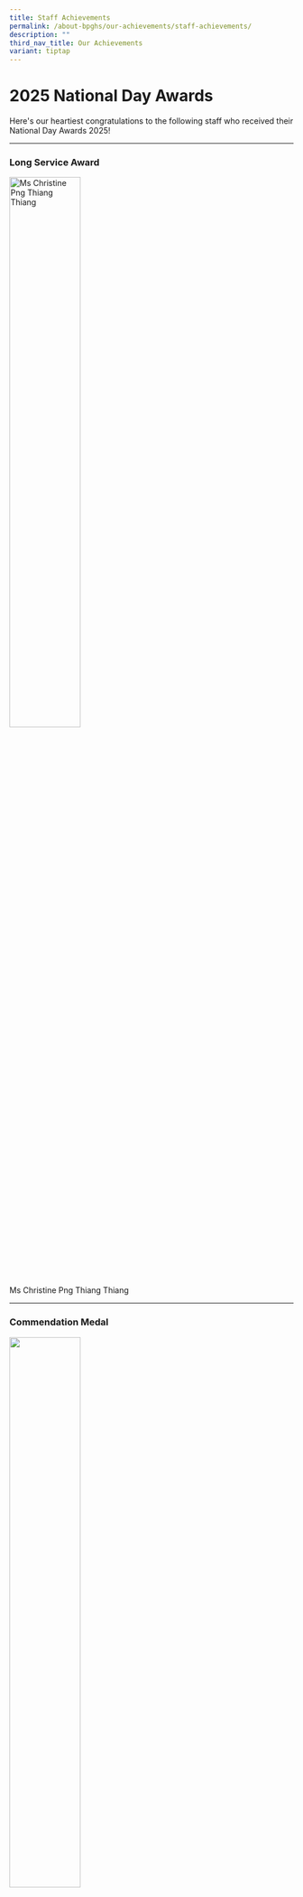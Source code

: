 ```yaml
---
title: Staff Achievements
permalink: /about-bpghs/our-achievements/staff-achievements/
description: ""
third_nav_title: Our Achievements
variant: tiptap
---
```

<h1>2025 National Day Awards</h1>
<p>Here's our heartiest congratulations to the following staff who received
their National Day Awards 2025!</p>
<hr>
<h3>Long Service Award</h3>
<p></p>
<div class="isomer-image-wrapper">
<img style="width: 50%;" height="auto" width="100%" alt="Ms Christine Png Thiang Thiang" src="/images/MRS_CHRISTINE_WONG.jpg">
</div>
<p>Ms Christine Png Thiang Thiang</p>
<hr>
<h3>Commendation Medal</h3>
<p></p>
<div class="isomer-image-wrapper">
<img style="width: 50%;" height="auto" width="100%" alt="" src="/images/MR_TAN_FONG_WEI.jpg">
</div>
<p>Mr Tan Fong Wei</p>
<p></p>
<div class="isomer-image-wrapper">
<img style="width: 50%;" height="auto" width="100%" alt="" src="/images/MDM_ROYHAYATI_MD_YUSOF.jpg">
</div>
<p>Mdm Royhayati Bte Mohamed</p>
<hr>
<h1>2024 National Day Awards</h1>
<p>Here's our heartiest congratulations to the following staff who received
their National Day Awards 2024!</p>
<p><strong>THE COMMENDATION MEDAL [Pingat Kepujian]</strong>
</p>
<div class="isomer-image-wrapper">
<img style="width: 35%;" height="auto" width="100%" alt="" src="/images/photo_6246774695466747560_y.jpg">
</div>
<ul data-tight="true" class="tight">
<li>
<p>Mdm Alina Binte Ahmad Sany (HOD/Science Department)</p>
</li>
</ul>
<p><strong>THE EFFICIENCY MEDAL [Pingat Berkebolehan]</strong>
</p>
<ul data-tight="true" class="tight">
<li>
<p>Mr Abdul Hamid s/o Packeer Mohd (STEM Instructor /Laboratory)</p>
</li>
</ul>
<p><strong>THE LONG SERVICE MEDAL [Pingat Bakti Setia]</strong>
</p>
<div class="isomer-image-wrapper">
<img style="width: 35%;" height="auto" width="100%" alt="" src="/images/photo_6246774695466747561_y.jpg">
</div>
<ul data-tight="true" class="tight">
<li>
<p>Mdm Koh Puay Leng Joan (HOD / PE Department)</p>
<div class="isomer-image-wrapper">
<img style="width: 35%;" height="auto" width="100%" alt="" src="/images/photo_6246774695466747562_y.jpg">
</div>
</li>
<li>
<p>Mdm Teoh Soo Sim (Teacher)</p>
</li>
</ul>
<h1>2022 National Day Awards</h1>
<p>We would like to offer our congratulations to the following staff who
received their National Day Awards 2022!</p>
<p><strong>THE EFFICIENCY MEDAL [Pingat Berkebolehan]</strong> 
<br>Mdm Zainah Binte Abdul Aziz (Administrative Executive)</p>
<p><strong>THE LONG SERVICE MEDAL [Pingat Bakti Setia]</strong>
</p>
<ul data-tight="true" class="tight">
<li>
<p>Mdm Chong Lin Lin (HOD/Character &amp; Citizenship Education)</p>
</li>
<li>
<p>Mdm Rina Haideati Bte Misri (SH/Malay Language)</p>
</li>
<li>
<p>Mdm Sheila d/o Selvarajah (Operations Support Officer)</p>
</li>
</ul>
<div class="isomer-image-wrapper">
<img style="width: 70%;" height="auto" width="100%" alt="" src="/images/national%20day%20awards%202022(2).jpg">
</div>
<h2>2021 Inspiring Teacher of English Award (ITEA)</h2>
<div class="isomer-image-wrapper">
<img style="width: 80%;" height="auto" width="100%" src="/images/ITEA_Brian.jpeg">
</div>
<p>
<br>
<br>The ITEA recognises teachers who ignite a passion for the English language,
and are effective in helping their students speak and write better. These
teachers are passionate about making English interesting and relevant,
and are innovative in engaging their students in the language learning
process.&nbsp;
<br>
<br>We are proud to announce that&nbsp;<strong>Mr Brian Lim</strong>&nbsp;is
one of only four educators who have been awarded the 2021 ITEA - Teaching
Award. Mr Lim believes that English is not just a subject in school or
another exam to pass, but something that will impact their lives. He promotes
thinking and the use of language through engaging discussions in class.
Congratulations, Mr Lim!
<br>
<br>Read more about Mr Lim and other recipients of the ITEA for 2021&nbsp;
<a href="https://www.languagecouncils.sg/goodenglish/inspiring-teacher-of-english-award/2021" rel="noopener noreferrer nofollow" target="">here</a>, and read the Straits Times' coverage of the award&nbsp;<a href="https://www.straitstimes.com/singapore/parenting-education/7-teachers-recognised-for-inspiring-students-to-love-the-english" rel="noopener noreferrer nofollow" target="">here</a>.</p>